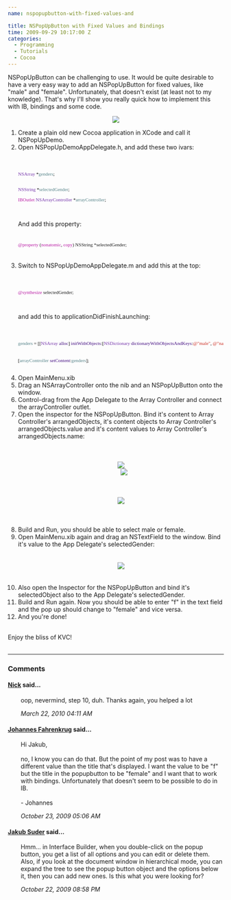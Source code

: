 ```yaml
---
name: nspopupbutton-with-fixed-values-and

title: NSPopUpButton with Fixed Values and Bindings
time: 2009-09-29 10:17:00 Z
categories:
  - Programming
  - Tutorials
  - Cocoa
---
```


NSPopUpButton can be challenging to use. It would be quite desirable to have a very easy way to add an NSPopUpButton for fixed values, like "male" and "female". Unfortunately, that doesn't exist (at least not to my knowledge). That's why I'll show you really quick how to implement this with IB, bindings and some code.<br />

<div class="separator" style="clear: both; text-align: center;"><a href="http://3.bp.blogspot.com/_-dK4R3d1lbc/SsHeX4dILTI/AAAAAAAAA40/frj5hNOZcSM/s1600-h/Screen+shot+2009-09-29+at+12.04.19.png" imageanchor="1" style="margin-left: 1em; margin-right: 1em;"><img border="0" src="/assets/archived_posts/Screen+shot+2009-09-29+at+12.04.19_4cc6ae49.png" /></a><br />
</div><ol><li>Create a plain old new Cocoa application in XCode and call it NSPopUpDemo.</li>
<li>Open NSPopUpDemoAppDelegate.h, and add these two ivars:<br />
<br />
<br />
<pre><div style="font: 11.0px Menlo; margin: 0.0px 0.0px 0.0px 0.0px;"><div style="color: #7332aa; font: 11.0px Menlo; margin: 0.0px 0.0px 0.0px 0.0px;">NSArray<span style="color: black;"> *</span><span style="color: #538187;">genders</span><span style="color: black;">;</span>

</div><span style="color: black;"></span>
<span style="color: black;"><div style="color: #538187; font: 11.0px Menlo; margin: 0.0px 0.0px 0.0px 0.0px;"><span style="color: #7332aa;">NSString</span><span style="color: black;"> *</span>selectedGender<span style="color: black;">;</span>

</div></span><div style="color: #7332aa; font: 11.0px Menlo; margin: 0.0px 0.0px 0.0px 0.0px;"><span style="color: #b818a3;">IBOutlet</span><span style="color: black;"> </span>NSArrayController<span style="color: black;"> *</span><span style="color: #538187;">arrayController</span><span style="color: black;">;</span>

</div></div>
</pre>And add this property:<br />
<br />
<br />
<div style="font: 11.0px Menlo; margin: 0.0px 0.0px 0.0px 0.0px;"><span style="color: #b818a3;">@property</span> (<span style="color: #b818a3;">nonatomic</span>, <span style="color: #b818a3;">copy</span>) NSString *selectedGender;<br />
</div><br />
<br />
</li>
<li>Switch to NSPopUpDemoAppDelegate.m and add this at the top: <br />
<br />
<br />
<pre><div style="font: 11.0px Menlo; margin: 0.0px 0.0px 0.0px 0.0px;"><span style="color: #b818a3;">@synthesize</span> selectedGender;

</div>
</pre>and add this to applicationDidFinishLaunching: <br />
<br />
<br />
<pre><div style="color: #420c81; font: 11.0px Menlo; margin: 0.0px 0.0px 0.0px 0.0px;"><span style="color: #538187;">genders</span><span style="color: black;"> = [[</span><span style="color: #7332aa;">NSArray</span><span style="color: black;"> </span>alloc<span style="color: black;">] </span>initWithObjects<span style="color: black;">:[</span><span style="color: #7332aa;">NSDictionary</span><span style="color: black;"> </span>dictionaryWithObjectsAndKeys<span style="color: black;">:</span><span style="color: #cc2c21;">@"male"</span><span style="color: black;">, </span><span style="color: #cc2c21;">@"name"</span><span style="color: black;">, </span><span style="color: #cc2c21;">@"m"</span><span style="color: black;">, </span><span style="color: #cc2c21;">@"value"</span><span style="color: black;">, </span><span style="color: #b818a3;">nil</span><span style="color: black;">],[<span style="color: #7332aa;">NSDictionary</span> <span style="color: #420c81;">dictionaryWithObjectsAndKeys</span>:<span style="color: #cc2c21;">@"female"</span>, <span style="color: #cc2c21;">@"name"</span>, <span style="color: #cc2c21;">@"f"</span>, <span style="color: #cc2c21;">@"value"</span>, <span style="color: #b818a3;">nil</span>], <span style="color: #b818a3;">nil</span>];</span>

</div><span style="color: black;"></span>
<span style="color: black;"><div style="color: #538187; font: 11.0px Menlo; margin: 0.0px 0.0px 0.0px 0.0px;"><span style="color: black;">[</span>arrayController<span style="color: black;"> </span><span style="color: #420c81;">setContent</span><span style="color: black;">:</span>genders<span style="color: black;">];</span>

</div></span></pre></li>
<li>Open MainMenu.xib </li>
<li>Drag an NSArrayController onto the nib and an NSPopUpButton onto the window. </li>
<li>Control-drag from the App Delegate to the Array Controller and connect the arrayController outlet.</li>
<li>Open the inspector for the NSPopUpButton. Bind it's content to Array Controller's arrangedObjects, it's content objects to Array Controller's arrangedObjects.value and it's content values to Array Controller's arrangedObjects.name:<br />
<br />
<br />
<br />
<div class="separator" style="clear: both; text-align: center;"><a href="http://4.bp.blogspot.com/_-dK4R3d1lbc/SsHbAdOTROI/AAAAAAAAA4U/-mKTEVOulOs/s1600-h/Screen+shot+2009-09-29+at+11.37.46.png" imageanchor="1" style="margin-left: 1em; margin-right: 1em;"><img border="0" src="/assets/archived_posts/Screen+shot+2009-09-29+at+11.37.46_396e9842.png" /></a><br />
</div><div class="separator" style="clear: both; text-align: center;"><a href="http://3.bp.blogspot.com/_-dK4R3d1lbc/SsHbZRXK0VI/AAAAAAAAA4c/c-rx4VjlcuI/s1600-h/Screen+shot+2009-09-29+at+11.38.24.png" imageanchor="1" style="margin-bottom: 1em; margin-left: 1em;"><img border="0" src="/assets/archived_posts/Screen+shot+2009-09-29+at+11.38.24_08656cdd.png" /></a><br />
</div><br />
<br />
<br />
<div class="separator" style="clear: both; text-align: center;"><a href="http://2.bp.blogspot.com/_-dK4R3d1lbc/SsHb6ed96CI/AAAAAAAAA4k/eD6yvozPPDI/s1600-h/Screen+shot+2009-09-29+at+12.04.36.png" imageanchor="1" style="margin-left: 1em; margin-right: 1em;"><img border="0" src="/assets/archived_posts/Screen+shot+2009-09-29+at+12.04.36_eab5d750.png" /></a><br />
</div><br />
<br />
<br />
</li>
<li>Build and Run, you should be able to select male or female.</li>
<li>Open MainMenu.xib again and drag an NSTextField to the window. Bind it's value to the App Delegate's selectedGender:<br />
<br />
<br />
<div class="separator" style="clear: both; text-align: center;"><a href="http://3.bp.blogspot.com/_-dK4R3d1lbc/SsHc3oZlWOI/AAAAAAAAA4s/7uaZwBlsMkw/s1600-h/Screen+shot+2009-09-29+at+11.58.35.png" imageanchor="1" style="margin-left: 1em; margin-right: 1em;"><img border="0" src="/assets/archived_posts/Screen+shot+2009-09-29+at+11.58.35_0b0721e6.png" /></a><br />
</div><br />
<br />
</li>
<li>Also open the Inspector for the NSPopUpButton and bind it's selectedObject also to the App Delegate's selectedGender.</li>
<li>Build and Run again. Now you should be able to enter "f" in the text field and the pop up should change to "female" and vice versa.</li>
<li>And you're done!</li>
</ol><br />
<div>Enjoy the bliss of KVC!<br />
</div>
<br/><hr/><h3>Comments</h3>
<div class="swcomment"><h4><a href="http://www.blogger.com/profile/06858139109848220478">Nick</a> said...</h4>
<p style="margin-left: 30px">oop, nevermind, step 10, duh.  Thanks again, you helped a lot</p>
<em class="swlightgray" style="margin-left: 30px">March 22, 2010 04:11 AM</em></div>
<div class="swcomment"><h4><a href="http://www.blogger.com/profile/06650223978538123548">Johannes Fahrenkrug</a> said...</h4>
<p style="margin-left: 30px">Hi Jakub,<br /><br />no, I know you can do that. But the point of my post was to have a different value than the title that&#39;s displayed. I want the value to be &quot;f&quot; but the title in the popupbutton to be &quot;female&quot; and I want that to work with bindings. Unfortunately that doesn&#39;t seem to be possible to do in IB.<br /><br />- Johannes</p>
<em class="swlightgray" style="margin-left: 30px">October 23, 2009 05:06 AM</em></div>
<div class="swcomment"><h4><a href="http://www.blogger.com/profile/10820083350428666188">Jakub Suder</a> said...</h4>
<p style="margin-left: 30px">Hmm... in Interface Builder, when you double-click on the popup button, you get a list of all options and you can edit or delete them. Also, if you look at the document window in hierarchical mode, you can expand the tree to see the popup button object and the options below it, then you can add new ones. Is this what you were looking for?</p>
<em class="swlightgray" style="margin-left: 30px">October 22, 2009 08:58 PM</em></div>
